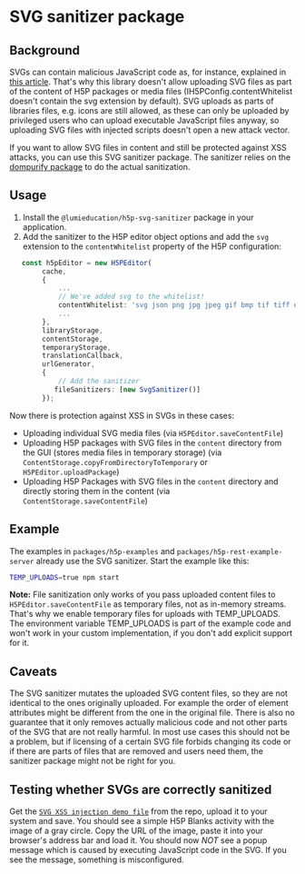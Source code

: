 # SVG sanitizer package

## Background

SVGs can contain malicious JavaScript code as, for instance, explained in [this
article](https://vnbrs.medium.com/a-lesser-known-vector-for-xss-attacks-svg-files-d700345fff1d).
That's why this library doesn't allow uploading SVG files as part of the content
of H5P packages or media files (IH5PConfig.contentWhitelist doesn't contain the
svg extension by default). SVG uploads as parts of libraries files, e.g. icons
are still allowed, as these can only be uploaded by privileged users who can
upload executable JavaScript files anyway, so uploading SVG files with injected
scripts doesn't open a new attack vector.

If you want to allow SVG files in content and still be protected against XSS
attacks, you can use this SVG sanitizer package. The sanitizer relies on the
[dompurify package](https://www.npmjs.com/package/dompurify) to do the actual
sanitization.

## Usage

1. Install the `@lumieducation/h5p-svg-sanitizer` package in your application.
2. Add the sanitizer to the H5P editor object options and add the `svg`
   extension to the `contentWhitelist` property of the H5P configuration:

```ts
   const h5pEditor = new H5PEditor(
        cache,
        {
            ...
            // We've added svg to the whitelist!
            contentWhitelist: 'svg json png jpg jpeg gif bmp tif tiff eot ttf woff woff2 otf webm mp4 ogg mp3 m4a wav txt pdf rtf doc docx xls xlsx ppt pptx odt ods odp xml csv diff patch swf md textile vtt webvtt gltf glb',
            ...
        },
        libraryStorage,
        contentStorage,
        temporaryStorage,
        translationCallback,
        urlGenerator,
        {
            // Add the sanitizer
           fileSanitizers: [new SvgSanitizer()]
        });
```

Now there is protection against XSS in SVGs in these cases:

- Uploading individual SVG media files (via `H5PEditor.saveContentFile`)
- Uploading H5P packages with SVG files in the `content` directory from the GUI
  (stores media files in temporary storage)
  (via `ContentStorage.copyFromDirectoryToTemporary` or `H5PEditor.uploadPackage`)
- Uploading H5P Packages with SVG files in the `content` directory and directly
  storing them in the content (via `ContentStorage.saveContentFile`)

## Example

The examples in `packages/h5p-examples` and `packages/h5p-rest-example-server`
already use the SVG sanitizer. Start the example like this:

```sh
TEMP_UPLOADS=true npm start
```

**Note:** File sanitization only works of you pass uploaded content files to
`H5PEditor.saveContentFile` as temporary files, not as in-memory streams. That's
why we enable temporary files for uploads with TEMP_UPLOADS. The environment
variable TEMP_UPLOADS is part of the example code and won't work in your custom
implementation, if you don't add explicit support for it.

## Caveats

The SVG sanitizer mutates the uploaded SVG content files, so they are not
identical to the ones originally uploaded. For example the order of element
attributes might be different from the one in the original file. There is also
no guarantee that it only removes actually malicious code and not other parts of
the SVG that are not really harmful. In most use cases this should not be a
problem, but if licensing of a certain SVG file forbids changing its code or if
there are parts of files that are removed and users need them, the sanitizer
package might not be right for you.

## Testing whether SVGs are correctly sanitized

Get the [`SVG XSS injection demo
file`](/packages/h5p-svg-sanitizer/test/xss-svg.h5p) from the repo, upload it to
your system and save. You should see a simple H5P Blanks activity with the image
of a gray circle. Copy the URL of the image, paste it into your browser's
address bar and load it. You should now _NOT_ see a popup message which is
caused by executing JavaScript code in the SVG. If you see the message,
something is misconfigured.
